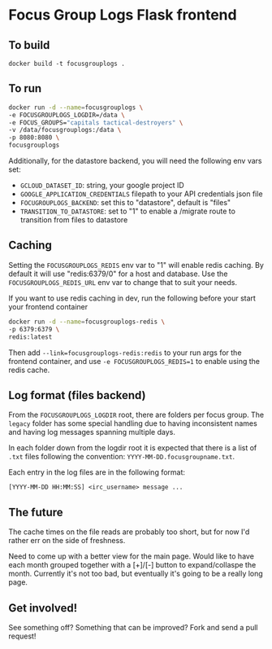 # Focus Group Logs Flask frontend


## To build

`docker build -t focusgrouplogs .`


## To run

```bash
docker run -d --name=focusgrouplogs \
-e FOCUSGROUPLOGS_LOGDIR=/data \
-e FOCUS_GROUPS="capitals tactical-destroyers" \
-v /data/focusgrouplogs:/data \
-p 8080:8080 \
focusgrouplogs
```

Additionally, for the datastore backend, you will need the following env vars set:

* `GCLOUD_DATASET_ID`: string, your google project ID
* `GOOGLE_APPLICATION_CREDENTIALS` filepath to your API credentials json file
* `FOCUGROUPLOGS_BACKEND`: set this to "datastore", default is "files"
* `TRANSITION_TO_DATASTORE`: set to "1" to enable a /migrate route to transition from files to datastore


## Caching

Setting the `FOCUSGROUPLOGS_REDIS` env var to "1" will enable redis caching.
By default it will use "redis:6379/0" for a host and database. Use the
`FOCUSGROUPLOGS_REDIS_URL` env var to change that to suit your needs.

If you want to use redis caching in dev, run the following before your start
your frontend container

```bash
docker run -d --name=focusgrouplogs-redis \
-p 6379:6379 \
redis:latest
```

Then add `--link=focusgrouplogs-redis:redis` to your run args for the frontend
container, and use `-e FOCUSGROUPLOGS_REDIS=1` to enable using the redis cache.


## Log format (files backend)

From the `FOCUSGROUPLOGS_LOGDIR` root, there are folders per focus group. The
`legacy` folder has some special handling due to having inconsistent names and
having log messages spanning multiple days.

In each folder down from the logdir root it is expected that there is a list of
`.txt` files following the convention: `YYYY-MM-DD.focusgroupname.txt`.

Each entry in the log files are in the following format:

`[YYYY-MM-DD HH:MM:SS] <irc_username> message ...`


## The future

The cache times on the file reads are probably too short, but for now I'd
rather err on the side of freshness.

Need to come up with a better view for the main page. Would like to have each
month grouped together with a [+]/[-] button to expand/collaspe the month.
Currently it's not too bad, but eventually it's going to be a really long page.


## Get involved!

See something off? Something that can be improved? Fork and send a pull request!
